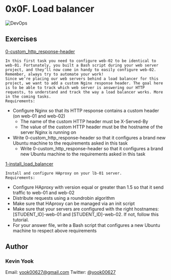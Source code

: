 # 0x0F. Load balancer

<img alt="DevOps" src=https://github.com/yook00627/holberton-system_engineering-devops/blob/master/0x0F-load_balancer/qfdked8.png>

## Exercises

[0-custom_http_response-header](./0-custom_http_response-header)
```
In this first task you need to configure web-02 to be identical to web-01. Fortunately, you built a Bash script during your web server project, and they’ll now come in handy to easily configure web-02. Remember, always try to automate your work!
Since we’re placing our web servers behind a load balancer for this project, we want to add a custom Nginx response header. The goal here is to be able to track which web server is answering our HTTP requests, to understand and track the way a load balancer works. More in the coming tasks.
Requirements:
```
* Configure Nginx so that its HTTP response contains a custom header (on web-01 and web-02) 
  * The name of the custom HTTP header must be X-Served-By
  * The value of the custom HTTP header must be the hostname of the server Nginx is running on
* Write 0-custom_http_response-header so that it configures a brand new Ubuntu machine to the requirements asked in this task 
  * Write 0-custom_http_response-header so that it configures a brand new Ubuntu machine to the requirements asked in this task 

[1-install_load_balancer](./1-install_load_balancer)
```
Install and configure HAproxy on your lb-01 server.
Requirements:
```
* Configure HAproxy with version equal or greater than 1.5 so that it send traffic to web-01 and web-02
* Distribute requests using a roundrobin algorithm
* Make sure that HAproxy can be managed via an init script
* Make sure that your servers are configured with the right hostnames: [STUDENT_ID]-web-01 and [STUDENT_ID]-web-02. If not, follow this tutorial.
* For your answer file, write a Bash script that configures a new Ubuntu machine to respect above requirements

## Author
### Kevin Yook 
Email: <yook00627@gmail.com> Twitter: [@yook00627](https://twitter.com/yook00627)
